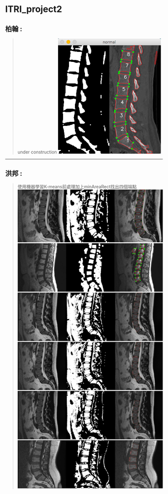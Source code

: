 # ITRI_project2

## 柏翰 :
> under construction
![Alt text](hank/processed.png)
***
## 洪邦 :
> 使用機器學習K-means前處理加上minAreaRect找出四個端點
![Alt text](Ben/result%20files/normal1_p.jpg)
![Alt text](Ben/result%20files/normal2_p.jpg)
![Alt text](Ben/result%20files/normal3_p.jpg)
![Alt text](Ben/result%20files/normal4_p.jpg)
![Alt text](Ben/result%20files/normal5_p.jpg)
![Alt text](Ben/result%20files/normal6_p.jpg)
